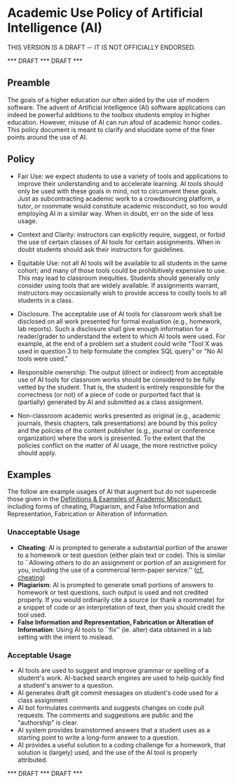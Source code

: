 # Academic Use Policy of  Artificial Intelligence (AI)

THIS VERSION IS A DRAFT -- IT IS NOT OFFICIALLY ENDORSED.

*** DRAFT *** DRAFT ***

## Preamble 

The goals of a higher education our often aided by the use of modern software. The advent of Artificial Intelligence (AI) software applications can indeed be powerful additions to the toolbox students employ in higher education. However, misuse of AI can run afoul of academic honor codes. This policy document is meant to clarify and elucidate some of the finer points around the use of AI.

## Policy

 - Fair Use: we expect students to use a variety of tools and applications to improve their understanding and to accelerate learning. AI tools should only be used with these goals in mind, not to circumvent these goals. Just as subcontracting academic work to a crowdsourcing platform, a tutor, or roommate would constitute academic misconduct, so too would employing AI in a similar way. When in doubt, err on the side of less usage.
  
 - Context and Clarity: instructors can explicitly require, suggest, or forbid the use of certain classes of AI tools for certain assignments. When in doubt students should ask their instructors for guidelines.

 - Equitable Use: not all AI tools will be available to all students in the same cohort; and many of those tools could be prohibitively expensive to use. This may lead to classroom inequities. Students should generally only consider using tools that are widely available. If assignments warrant, instructors may occasionally wish to provide access to costly tools to all students in a class.

 - Disclosure. The acceptable use of AI tools for classroom work shall be disclosed on all work presented for formal evaluation (e.g., homework, lab reports). Such a disclosure shall give enough information for a reader/grader to understand the extent to which AI tools were used. For example, at the end of a problem set a student could write "Tool X was used in question 3 to help formulate the complex SQL query" or "No AI tools were used."

 - Responsible ownership: The output (direct or indirect) from acceptable use of AI tools for classroom works should be considered to be fully vetted by the student. That is, the student is entirely responsible for the correctness (or not) of a piece of code or purported fact that is (partially) generated by AI and submitted as a class assignment.

 - Non-classroom academic works presented as original (e.g., academic journals, thesis chapters, talk presentations) are bound by this policy and the policies of the content publisher (e.g., journal or conference organization) where the work is presented. To the extent that the policies conflict on the matter of AI usage, the more restrictive policy should apply.

## Examples 

The follow are example usages of AI that augment but do not supercede those given in the [Definitions & Examples of Academic Misconduct](https://sa.berkeley.edu/conduct/integrity/definition), including forms of cheating, Plagiarism, and False Information and Representation, Fabrication or Alteration of Information.

### Unacceptable Usage
  
 - **Cheating**: AI is prompted to generate a substantial portion of the answer to a homework or test question (either plain text or code).  This is similar to ``Allowing others to do an assignment or portion of an assignment for you, including the use of a commercial term-paper service.'' ([cf. cheating](https://sa.berkeley.edu/conduct/integrity/definition))
 - **Plagiarism**: AI is prompted to generate small portions of answers to homework or test questions, such output is used and not credited properly. If you would ordinarily cite a source (or thank a roommate) for a snippet of code or an interpretation of text, then you should credit the tool used.
 - **False Information and Representation, Fabrication or Alteration of Information**: Using AI tools to ``fix'' (ie. alter) data obtained in a lab setting with the intent to mislead.
 
### Acceptable Usage

 - AI tools are used to suggest and improve grammar or spelling of a student's work. AI-backed search engines are used to help quickly find a student's answer to a question.
 - AI generates draft git commit messages on student's code used for a class assignment
 - AI bot formulates comments and suggests changes on code pull requests. The comments and suggestions are public and the "authorship" is clear.
 - AI system provides brainstormed answers that a student uses as a starting point to write a long-form answer to a question.
 - AI provides a useful solution to a coding challenge for a homework, that solution is (largely) used, and the use of the AI tool is properly attributed.

 *** DRAFT *** DRAFT ***
